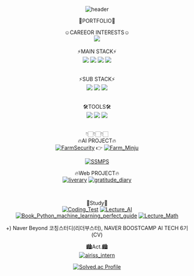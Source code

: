 <div align="center">

![header](https://capsule-render.vercel.app/api?type=slice&color=FFC0CB&height=200&section=header&text=jmj&fontSize=30)
 
📂PORTFOLIO📂<br>
 
☺CAREEOR INTERESTS☺<br>
<img src="https://img.shields.io/badge/ML/DL Developer-pink?style=for-the-badge&logo=ML/DL Developer&logoColor=white">
<br><br>
⚡MAIN STACK⚡<br>
<img src="https://img.shields.io/badge/Python-3776AB?style=for-the-badge&logo=Python&logoColor=white">
<img src="https://img.shields.io/badge/OpenCV-5C3EE8?style=for-the-badge&logo=OpenCV&logoColor=white">
<img src="https://img.shields.io/badge/Pytorch-EE4C2C?style=for-the-badge&logo=Pytorch&logoColor=white">
<img src="https://img.shields.io/badge/TensorFlow-FF6F00?style=for-the-badge&logo=TensorFlow&logoColor=white">
<br><br>
 
⚡SUB STACK⚡<br>
<img src="https://img.shields.io/badge/django-092E20?style=for-the-badge&logo=django&logoColor=white">
<img src="https://img.shields.io/badge/MySQL-4479A1?style=for-the-badge&logo=MySQL&logoColor=white">
<img src="https://img.shields.io/badge/scikitlearn-F7931E?style=for-the-badge&logo=scikitlearn&logoColor=white">
<br><br>

🛠TOOLS🛠<br>
<img src="https://img.shields.io/badge/Visual Studio Code-007ACC?style=for-the-badge&logo=Visual Studio Code&logoColor=white">
<img src="https://img.shields.io/badge/Jupyter-F37626?style=for-the-badge&logo=Jupyter&logoColor=white">
<img src="https://img.shields.io/badge/GoogleColab-F9AB00?style=for-the-badge&logo=GoogleColab&logoColor=white">
<br><br>

👇🏻👇🏻👇🏻 <br>
🔥AI PROJECT🔥<br>
  [![FarmSecurity](https://img.shields.io/badge/FarmSecurity-181717?style=flat-square&logo=GITHUB&logoColor=white&link=https://github.com/freenozero/FarmSecurity_minju)](https://github.com/freenozero/FarmSecurity_minju)
 👉
  [![Farm_Minju](https://img.shields.io/badge/Farm_Minju-181717?style=flat-square&logo=GITHUB&logoColor=white&link=https://github.com/freenozero/FarmSecurity_minju/tree/main/Team_AI/Min-Ju)](https://github.com/freenozero/FarmSecurity_minju/tree/main/Team_AI/Min-Ju)
 
   [![SSMPS](https://img.shields.io/badge/SSMPS-181717?style=flat-square&logo=GITHUB&logoColor=white&link=https://github.com/freenozero/SSMPS_minju)](https://github.com/freenozero/SSMPS_minju)
 
 🔥Web PROJECT🔥<br>
  [![liverary](https://img.shields.io/badge/liverary-181717?style=flat-square&logo=GITHUB&logoColor=white&link=https://github.com/freenozero/liverary)](
 https://github.com/freenozero/liverary)
  [![gratitude_diary](https://img.shields.io/badge/gratitude_diary-181717?style=flat-square&logo=GITHUB&logoColor=white&link=https://github.com/freenozero/gratitude_diary)](https://github.com/freenozero/gratitude_diary)


 
<br>

📖Study📖<br>
  [![Coding_Test](https://img.shields.io/badge/Coding_Test-181717?style=flat-square&logo=GITHUB&logoColor=white&link=https://github.com/freenozero/Coding_Test)](https://github.com/freenozero/Coding_Test)
  [![Lecture_AI](https://img.shields.io/badge/Lecture_AI-181717?style=flat-square&logo=GITHUB&logoColor=white&link=https://github.com/freenozero/Lecture_AI)](https://github.com/freenozero/Lecture_AI)
  [![Book_Python_machine_learning_perfect_guide](https://img.shields.io/badge/Book_Python_machine_learning_perfect_guide-181717?style=flat-square&logo=GITHUB&logoColor=white&link=https://github.com/freenozero/Book_Python_machine_learning_perfect_guide)](https://github.com/freenozero/Book_Python_machine_learning_perfect_guide)
  [![Lecture_Math](https://img.shields.io/badge/Lecture_Math-181717?style=flat-square&logo=GITHUB&logoColor=white&link=https://github.com/freenozero/Lecture_Math)](https://github.com/freenozero/Lecture_Math)
  
  +) Naver Beyond 코칭스터디(리더부스터), NAVER BOOSTCAMP AI TECH 6기(CV)
  

🏙️Act.🏙️<br> 
 [![airiss_intern](https://img.shields.io/badge/airiss_intern-181717?style=flat-square&logo=GITHUB&logoColor=white&link=https://github.com/freenozero/minju_airiss_intern)](https://github.com/freenozero/minju_airiss_intern)
 

[![Solved.ac Profile](http://mazassumnida.wtf/api/generate_badge?boj=freetour0)](https://solved.ac/freetour0/)
</div>

